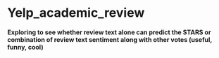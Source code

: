 # Yelp_academic_review

**Exploring to see whether review text alone can predict the STARS or combination of review text sentiment along with other votes (useful, funny, cool)**
